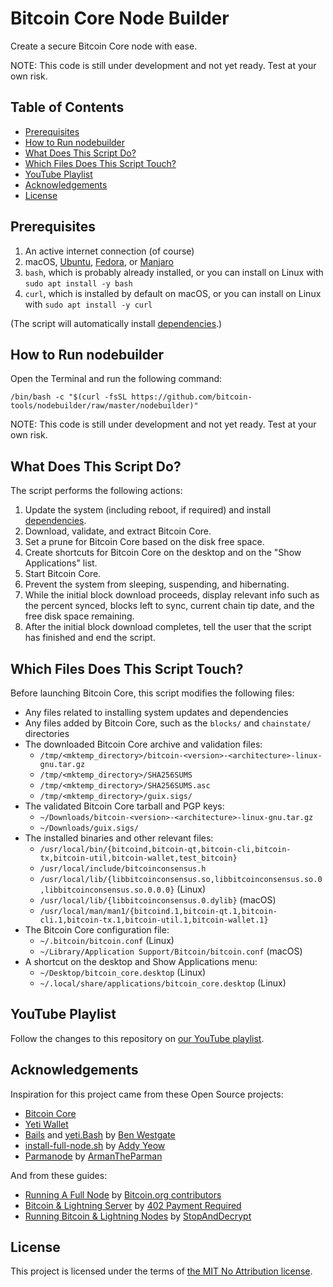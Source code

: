 # Bitcoin Core Node Builder

Create a secure Bitcoin Core node with ease.

NOTE: This code is still under development and not yet ready. Test at your own risk.

## Table of Contents

- [Prerequisites](#prerequisites)
- [How to Run nodebuilder](#how-to-run-nodebuilder)
- [What Does This Script Do?](#what-does-this-script-do)
- [Which Files Does This Script Touch?](#which-files-does-this-script-touch)
- [YouTube Playlist](#youtube-playlist)
- [Acknowledgements](#acknowledgements)
- [License](#license)

## Prerequisites

1. An active internet connection (of course)
3. macOS, [Ubuntu](https://ubuntu.com/tutorials/install-ubuntu-desktop), [Fedora](https://fedoraproject.org/workstation/download), or [Manjaro](https://wiki.manjaro.org/index.php/Installation_Guides)
4. `bash`, which is probably already installed, or you can install on Linux with `sudo apt install -y bash`
5. `curl`, which is installed by default on macOS, or you can install on Linux with `sudo apt install -y curl`

(The script will automatically install [dependencies](./dependencies.txt).)

## How to Run nodebuilder

Open the Terminal and run the following command:
```
/bin/bash -c "$(curl -fsSL https://github.com/bitcoin-tools/nodebuilder/raw/master/nodebuilder)"
```

NOTE: This code is still under development and not yet ready. Test at your own risk.

## What Does This Script Do?

The script performs the following actions:
1. Update the system (including reboot, if required) and install [dependencies](./dependencies.txt).
2. Download, validate, and extract Bitcoin Core.
3. Set a prune for Bitcoin Core based on the disk free space.
4. Create shortcuts for Bitcoin Core on the desktop and on the "Show Applications" list.
5. Start Bitcoin Core.
6. Prevent the system from sleeping, suspending, and hibernating.
7. While the initial block download proceeds, display relevant info such as the percent synced, blocks left to sync, current chain tip date, and the free disk space remaining.
8. After the initial block download completes, tell the user that the script has finished and end the script.

## Which Files Does This Script Touch?

Before launching Bitcoin Core, this script modifies the following files:
- Any files related to installing system updates and dependencies
- Any files added by Bitcoin Core, such as the `blocks/` and `chainstate/` directories
- The downloaded Bitcoin Core archive and validation files:
  - `/tmp/<mktemp_directory>/bitcoin-<version>-<architecture>-linux-gnu.tar.gz`
  - `/tmp/<mktemp_directory>/SHA256SUMS`
  - `/tmp/<mktemp_directory>/SHA256SUMS.asc`
  - `/tmp/<mktemp_directory>/guix.sigs/`
- The validated Bitcoin Core tarball and PGP keys:
  - `~/Downloads/bitcoin-<version>-<architecture>-linux-gnu.tar.gz`
  - `~/Downloads/guix.sigs/`
- The installed binaries and other relevant files:
  - `/usr/local/bin/{bitcoind,bitcoin-qt,bitcoin-cli,bitcoin-tx,bitcoin-util,bitcoin-wallet,test_bitcoin}`
  - `/usr/local/include/bitcoinconsensus.h`
  - `/usr/local/lib/{libbitcoinconsensus.so,libbitcoinconsensus.so.0,libbitcoinconsensus.so.0.0.0}` (Linux)
  - `/usr/local/lib/{libbitcoinconsensus.0.dylib}` (macOS)
  - `/usr/local/man/man1/{bitcoind.1,bitcoin-qt.1,bitcoin-cli.1,bitcoin-tx.1,bitcoin-util.1,bitcoin-wallet.1}`
- The Bitcoin Core configuration file:
  - `~/.bitcoin/bitcoin.conf` (Linux)
  - `~/Library/Application Support/Bitcoin/bitcoin.conf` (macOS)
- A shortcut on the desktop and Show Applications menu:
  - `~/Desktop/bitcoin_core.desktop` (Linux)
  - `~/.local/share/applications/bitcoin_core.desktop` (Linux)

## YouTube Playlist

Follow the changes to this repository on [our YouTube playlist](https://youtube.com/playlist?list=PL3dr_BSAPOFSaozbtQ1wZM2enpdJIY_5T).

## Acknowledgements

Inspiration for this project came from these Open Source projects:
- [Bitcoin Core](https://github.com/bitcoin/bitcoin/graphs/contributors)
- [Yeti Wallet](https://github.com/JWWeatherman/yeticold/graphs/contributors)
- [Bails](https://github.com/BenWestgate/Bails) and [yeti.Bash](https://github.com/BenWestgate/yeti.Bash) by [Ben Westgate](https://github.com/BenWestgate)
- [install-full-node.sh](https://bitnodes.io/install-full-node.sh) by [Addy Yeow](https://github.com/ayeowch/)
- [Parmanode](https://github.com/armantheparman/parmanode) by [ArmanTheParman](https://github.com/armantheparman)

And from these guides:
- [Running A Full Node](https://bitcoin.org/en/full-node) by [Bitcoin.org contributors](https://bitcoin.org)
- [Bitcoin & Lightning Server](https://youtube.com/watch?v=_Hrnls92TxQ) by [402 Payment Required](https://youtube.com/@402PaymentRequired)
- [Running Bitcoin & Lightning Nodes](https://stopanddecrypt.medium.com/running-bitcoin-lightning-nodes-over-the-tor-network-2021-edition-489180297d5) by [StopAndDecrypt](https://stopanddecrypt.medium.com/)

## License

This project is licensed under the terms of [the MIT No Attribution license](./LICENSE).
